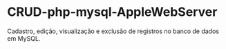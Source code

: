 # CRUD-php-mysql-AppleWebServer
Cadastro, edição, visualização e exclusão de registros no banco de dados em MySQL.
